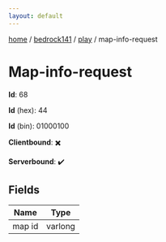 ```yaml
---
layout: default
---
```


[home](/)  /  [bedrock141](/protocol/bedrock141)  /  [play](/protocol/bedrock141/play)  /  map-info-request

# Map-info-request

**Id**: 68

**Id** (hex): 44

**Id** (bin): 01000100

**Clientbound**: ✖️

**Serverbound**: ✔️

## Fields

Name | Type
---|---
map id | varlong


